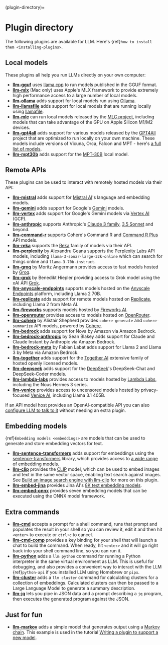 (plugin-directory)=
# Plugin directory

The following plugins are available for LLM. Here's {ref}`how to install them <installing-plugins>`.

## Local models

These plugins all help you run LLMs directly on your own computer:


- **[llm-gguf](https://github.com/simonw/llm-gguf)** uses [llama.cpp](https://github.com/ggerganov/llama.cpp) to run models published in the GGUF format.
- **[llm-mlx](https://github.com/simonw/llm-mlx)** (Mac only) uses Apple's MLX framework to provide extremely high performance access to a large number of local models.
- **[llm-ollama](https://github.com/taketwo/llm-ollama)** adds support for local models run using [Ollama](https://ollama.ai/).
- **[llm-llamafile](https://github.com/simonw/llm-llamafile)** adds support for local models that are running locally using [llamafile](https://github.com/Mozilla-Ocho/llamafile).
- **[llm-mlc](https://github.com/simonw/llm-mlc)** can run local models released by the [MLC project](https://mlc.ai/mlc-llm/), including models that can take advantage of the GPU on Apple Silicon M1/M2 devices.
- **[llm-gpt4all](https://github.com/simonw/llm-gpt4all)** adds support for various models released by the [GPT4All](https://gpt4all.io/) project that are optimized to run locally on your own machine. These models include versions of Vicuna, Orca, Falcon and MPT - here's [a full list of models](https://observablehq.com/@simonw/gpt4all-models).
- **[llm-mpt30b](https://github.com/simonw/llm-mpt30b)** adds support for the [MPT-30B](https://huggingface.co/mosaicml/mpt-30b) local model.

## Remote APIs

These plugins can be used to interact with remotely hosted models via their API:

- **[llm-mistral](https://github.com/simonw/llm-mistral)** adds support for [Mistral AI](https://mistral.ai/)'s language and embedding models.
- **[llm-gemini](https://github.com/simonw/llm-gemini)** adds support for Google's [Gemini](https://ai.google.dev/docs) models.
- **[llm-vertex](https://github.com/justyns/llm-vertex)** adds support for Google's Gemini models via [Vertex AI](console.cloud.google.com/vertex-ai) (GCP).
- **[llm-anthropic](https://github.com/simonw/llm-anthropic)** supports Anthropic's [Claude 3 family](https://www.anthropic.com/news/claude-3-family), [3.5 Sonnet](https://www.anthropic.com/news/claude-3-5-sonnet) and beyond.
- **[llm-command-r](https://github.com/simonw/llm-command-r)** supports Cohere's Command R and [Command R Plus](https://txt.cohere.com/command-r-plus-microsoft-azure/) API models.
- **[llm-reka](https://github.com/simonw/llm-reka)** supports the [Reka](https://www.reka.ai/) family of models via their API.
- **[llm-perplexity](https://github.com/hex/llm-perplexity)** by Alexandru Geana supports the [Perplexity Labs](https://docs.perplexity.ai/) API models, including `llama-3-sonar-large-32k-online` which can search for things online and `llama-3-70b-instruct`.
- **[llm-groq](https://github.com/angerman/llm-groq)** by Moritz Angermann provides access to fast models hosted by [Groq](https://console.groq.com/docs/models).
- **[llm-grok](https://github.com/Hiepler/llm-grok)** by Benedikt Hiepler providing access to Grok model using the xAI API [Grok](https://x.ai/api).
- **[llm-anyscale-endpoints](https://github.com/simonw/llm-anyscale-endpoints)** supports models hosted on the [Anyscale Endpoints](https://app.endpoints.anyscale.com/) platform, including Llama 2 70B.
- **[llm-replicate](https://github.com/simonw/llm-replicate)** adds support for remote models hosted on [Replicate](https://replicate.com/), including Llama 2 from Meta AI.
- **[llm-fireworks](https://github.com/simonw/llm-fireworks)** supports models hosted by [Fireworks AI](https://fireworks.ai/).
- **[llm-openrouter](https://github.com/simonw/llm-openrouter)** provides access to models hosted on [OpenRouter](https://openrouter.ai/).
- **[llm-cohere](https://github.com/Accudio/llm-cohere)** by Alistair Shepherd provides `cohere-generate` and `cohere-summarize` API models, powered by [Cohere](https://cohere.com/).
- **[llm-bedrock](https://github.com/simonw/llm-bedrock)** adds support for Nova by Amazon via Amazon Bedrock.
- **[llm-bedrock-anthropic](https://github.com/sblakey/llm-bedrock-anthropic)** by Sean Blakey adds support for Claude and Claude Instant by Anthropic via Amazon Bedrock.
- **[llm-bedrock-meta](https://github.com/flabat/llm-bedrock-meta)** by Fabian Labat adds support for Llama 2 and Llama 3 by Meta via Amazon Bedrock.
- **[llm-together](https://github.com/wearedevx/llm-together)** adds support for the [Together AI](https://www.together.ai/) extensive family of hosted openly licensed models.
- **[llm-deepseek](https://github.com/abrasumente233/llm-deepseek)** adds support for the [DeepSeek](https://deepseek.com)'s DeepSeek-Chat and DeepSeek-Coder models.
- **[llm-lambda-labs](https://github.com/simonw/llm-lambda-labs)** provides access to models hosted by [Lambda Labs](https://docs.lambdalabs.com/public-cloud/lambda-chat-api/), including the Nous Hermes 3 series.
- **[llm-venice](https://github.com/ar-jan/llm-venice)** provides access to uncensored models hosted by privacy-focused [Venice AI](https://docs.venice.ai/), including Llama 3.1 405B.

If an API model host provides an OpenAI-compatible API you can also [configure LLM to talk to it](https://llm.datasette.io/en/stable/other-models.html#openai-compatible-models) without needing an extra plugin.

## Embedding models

{ref}`Embedding models <embeddings>` are models that can be used to generate and store embedding vectors for text.

- **[llm-sentence-transformers](https://github.com/simonw/llm-sentence-transformers)** adds support for embeddings using the [sentence-transformers](https://www.sbert.net/) library, which provides access to [a wide range](https://www.sbert.net/docs/pretrained_models.html) of embedding models.
- **[llm-clip](https://github.com/simonw/llm-clip)** provides the [CLIP](https://openai.com/research/clip) model, which can be used to embed images and text in the same vector space, enabling text search against images. See [Build an image search engine with llm-clip](https://simonwillison.net/2023/Sep/12/llm-clip-and-chat/) for more on this plugin.
- **[llm-embed-jina](https://github.com/simonw/llm-embed-jina)** provides Jina AI's [8K text embedding models](https://jina.ai/news/jina-ai-launches-worlds-first-open-source-8k-text-embedding-rivaling-openai/).
- **[llm-embed-onnx](https://github.com/simonw/llm-embed-onnx)** provides seven embedding models that can be executed using the ONNX model framework.

## Extra commands

- **[llm-cmd](https://github.com/simonw/llm-cmd)** accepts a prompt for a shell command, runs that prompt and populates the result in your shell so you can review it, edit it and then hit `<enter>` to execute or `ctrl+c` to cancel.
- **[llm-cmd-comp](https://github.com/CGamesPlay/llm-cmd-comp)** provides a key binding for your shell that will launch a chat to build the command. When ready, hit `<enter>` and it will go right back into your shell command line, so you can run it.
- **[llm-python](https://github.com/simonw/llm-python)** adds a `llm python` command for running a Python interpreter in the same virtual environment as LLM. This is useful for debugging, and also provides a convenient way to interact with the LLM {ref}`python-api` if you installed LLM using Homebrew or `pipx`.
- **[llm-cluster](https://github.com/simonw/llm-cluster)** adds a `llm cluster` command for calculating clusters for a collection of embeddings. Calculated clusters can then be passed to a Large Language Model to generate a summary description.
- **[llm-jq](https://github.com/simonw/llm-jq)** lets you pipe in JSON data and a prompt describing a `jq` program, then executes the generated program against the JSON.

## Just for fun

- **[llm-markov](https://github.com/simonw/llm-markov)** adds a simple model that generates output using a [Markov chain](https://en.wikipedia.org/wiki/Markov_chain). This example is used in the tutorial [Writing a plugin to support a new model](https://llm.datasette.io/en/latest/plugins/tutorial-model-plugin.html).
